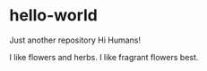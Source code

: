 # hello-world
Just another repository
Hi Humans!

I like flowers and herbs.
I like fragrant flowers best.
